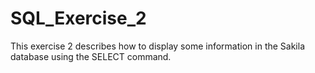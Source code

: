 # SQL_Exercise_2
This exercise 2 describes how to display some information in the Sakila database using the SELECT command.
